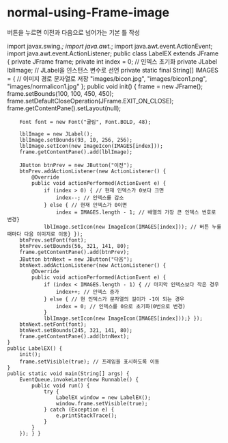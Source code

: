 # normal-using-Frame-image
버튼을 누르면 이전과 다음으로 넘어가는 기본 틀 작성

import javax.swing.*;
import java.awt.*;
import java.awt.event.ActionEvent;
import java.awt.event.ActionListener;
public class LabelEX extends JFrame {
    private JFrame frame;
    private int index = 0; // 인덱스 초기화
    private JLabel lblImage; // JLabel을 인스턴스 변수로 선언
    private static final String[] IMAGES = { // 이미지 경로 문자열로 저장
        "images/bicon.jpg",
        "images/bicon1.png",
        "images/normalicon1.jpg"
    };
    public void init() {
        frame = new JFrame();
        frame.setBounds(100, 100, 450, 450);
        frame.setDefaultCloseOperation(JFrame.EXIT_ON_CLOSE);
        frame.getContentPane().setLayout(null);

        Font font = new Font("굴림", Font.BOLD, 48);

        lblImage = new JLabel();
        lblImage.setBounds(93, 10, 256, 256);
        lblImage.setIcon(new ImageIcon(IMAGES[index]));
        frame.getContentPane().add(lblImage);

        JButton btnPrev = new JButton("이전");
        btnPrev.addActionListener(new ActionListener() {
            @Override
            public void actionPerformed(ActionEvent e) {
                if (index > 0) { // 현재 인덱스가 0보다 크면
                    index--; // 인덱스를 감소
                } else { // 현재 인덱스가 0이면
                    index = IMAGES.length - 1; // 배열의 가장 큰 인덱스 번호로 변경}
                lblImage.setIcon(new ImageIcon(IMAGES[index])); // 버튼 누를 때마다 다음 이미지로 이동} });
        btnPrev.setFont(font);
        btnPrev.setBounds(56, 321, 141, 80);
        frame.getContentPane().add(btnPrev);
        JButton btnNext = new JButton("다음");
        btnNext.addActionListener(new ActionListener() {
            @Override
            public void actionPerformed(ActionEvent e) {
                if (index < IMAGES.length - 1) { // 마지막 인덱스보다 작은 경우
                    index++; // 인덱스 증가
                } else { // 현 인덱스가 문자열의 길이가 -1이 되는 경우
                    index = 0; // 인덱스를 0으로 초기화(0번으로 변경)
                }
                lblImage.setIcon(new ImageIcon(IMAGES[index]));} });
        btnNext.setFont(font);
        btnNext.setBounds(245, 321, 141, 80);
        frame.getContentPane().add(btnNext);
    }
    public LabelEX() {
        init();
        frame.setVisible(true); // 프레임을 표시하도록 이동
    }
    public static void main(String[] args) {
        EventQueue.invokeLater(new Runnable() {
            public void run() {
                try {
                    LabelEX window = new LabelEX();
                    window.frame.setVisible(true);
                } catch (Exception e) {
                    e.printStackTrace();
                }
            }
        }); } }
